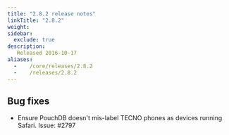 ```yaml
---
title: "2.8.2 release notes"
linkTitle: "2.8.2"
weight:
sidebar:
  exclude: true
description:
   Released 2016-10-17
aliases:
  -    /core/releases/2.8.2
  -    /releases/2.8.2
---
```


## Bug fixes

- Ensure PouchDB doesn't mis-label TECNO phones as devices running Safari. Issue: #2797
